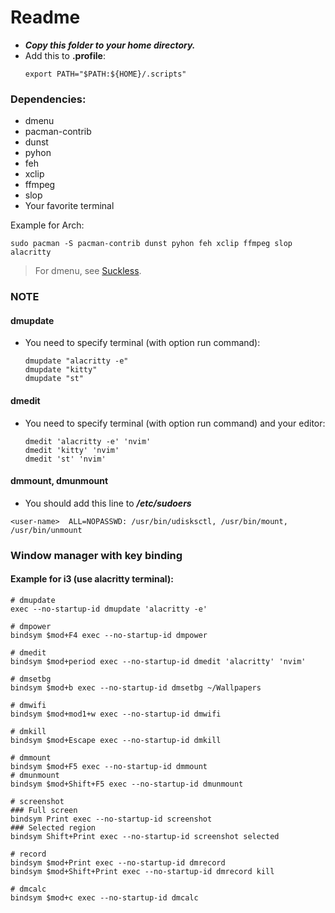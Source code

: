 # Readme

- ***Copy this folder to your home directory.***
- Add this to **.profile**:
  ```
  export PATH="$PATH:${HOME}/.scripts"
  ```

### Dependencies:
- dmenu
- pacman-contrib
- dunst
- pyhon
- feh
- xclip
- ffmpeg
- slop
- Your favorite terminal

Example for Arch:
```
sudo pacman -S pacman-contrib dunst pyhon feh xclip ffmpeg slop alacritty
```
> For dmenu, see [Suckless](https://github.com/nguyenletientrien/Dotfiles#suckless).

### NOTE
#### dmupdate
- You need to specify terminal (with option run command):
  ```
  dmupdate "alacritty -e"
  dmupdate "kitty"
  dmupdate "st"
  ```
#### dmedit
- You need to specify terminal (with option run command) and your editor:
  ```
  dmedit 'alacritty -e' 'nvim'
  dmedit 'kitty' 'nvim'
  dmedit 'st' 'nvim'
  ```
#### dmmount, dmunmount
- You should add this line to ***/etc/sudoers***
```
<user-name>  ALL=NOPASSWD: /usr/bin/udisksctl, /usr/bin/mount, /usr/bin/unmount
```

### Window manager with key binding
#### Example for i3 (use alacritty terminal):

```
# dmupdate
exec --no-startup-id dmupdate 'alacritty -e'
```
```
# dmpower
bindsym $mod+F4 exec --no-startup-id dmpower
```
```
# dmedit
bindsym $mod+period exec --no-startup-id dmedit 'alacritty' 'nvim'

# dmsetbg
bindsym $mod+b exec --no-startup-id dmsetbg ~/Wallpapers

# dmwifi
bindsym $mod+mod1+w exec --no-startup-id dmwifi

# dmkill
bindsym $mod+Escape exec --no-startup-id dmkill

# dmmount
bindsym $mod+F5 exec --no-startup-id dmmount
# dmunmount
bindsym $mod+Shift+F5 exec --no-startup-id dmunmount

# screenshot
### Full screen
bindsym Print exec --no-startup-id screenshot
### Selected region
bindsym Shift+Print exec --no-startup-id screenshot selected

# record
bindsym $mod+Print exec --no-startup-id dmrecord
bindsym $mod+Shift+Print exec --no-startup-id dmrecord kill

# dmcalc
bindsym $mod+c exec --no-startup-id dmcalc
```
